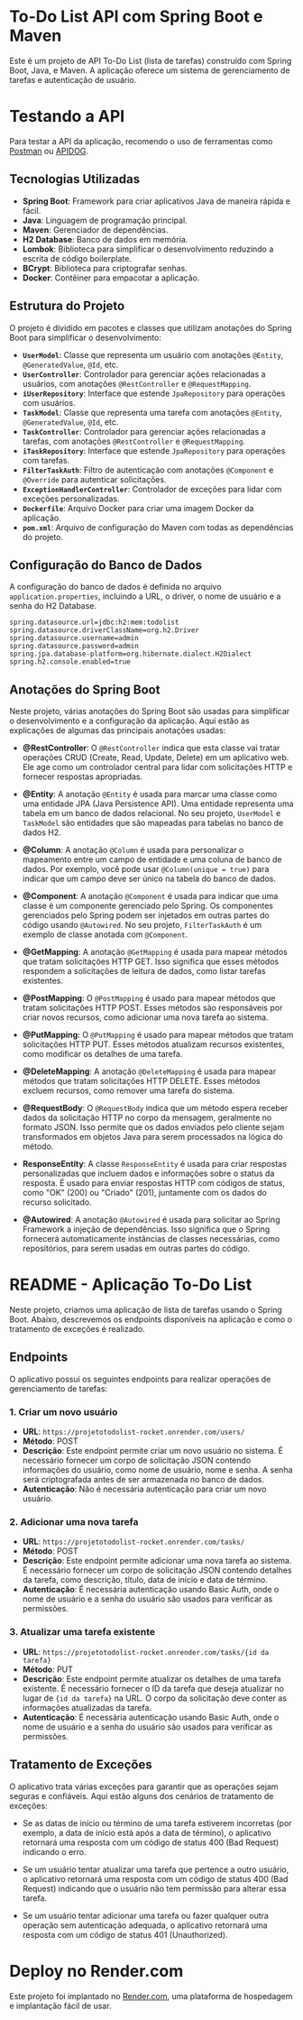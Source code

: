 # To-Do List API com Spring Boot e Maven

Este é um projeto de API To-Do List (lista de tarefas) construído com Spring Boot, Java, e Maven. A aplicação oferece um sistema de gerenciamento de tarefas e autenticação de usuário.

# Testando a API

Para testar a API da aplicação, recomendo o uso de ferramentas como [Postman](https://www.postman.com/) ou [APIDOG](https://apidog.com/).

## Tecnologias Utilizadas

- **Spring Boot**: Framework para criar aplicativos Java de maneira rápida e fácil.
- **Java**: Linguagem de programação principal.
- **Maven**: Gerenciador de dependências.
- **H2 Database**: Banco de dados em memória.
- **Lombok**: Biblioteca para simplificar o desenvolvimento reduzindo a escrita de código boilerplate.
- **BCrypt**: Biblioteca para criptografar senhas.
- **Docker**: Contêiner para empacotar a aplicação.

## Estrutura do Projeto

O projeto é dividido em pacotes e classes que utilizam anotações do Spring Boot para simplificar o desenvolvimento:

- **`UserModel`**: Classe que representa um usuário com anotações `@Entity`, `@GeneratedValue`, `@Id`, etc.
- **`UserController`**: Controlador para gerenciar ações relacionadas a usuários, com anotações `@RestController` e `@RequestMapping`.
- **`iUserRepository`**: Interface que estende `JpaRepository` para operações com usuários.
- **`TaskModel`**: Classe que representa uma tarefa com anotações `@Entity`, `@GeneratedValue`, `@Id`, etc.
- **`TaskController`**: Controlador para gerenciar ações relacionadas a tarefas, com anotações `@RestController` e `@RequestMapping`.
- **`iTaskRepository`**: Interface que estende `JpaRepository` para operações com tarefas.
- **`FilterTaskAuth`**: Filtro de autenticação com anotações `@Component` e `@Override` para autenticar solicitações.
- **`ExceptionHandlerController`**: Controlador de exceções para lidar com exceções personalizadas.
- **`Dockerfile`**: Arquivo Docker para criar uma imagem Docker da aplicação.
- **`pom.xml`**: Arquivo de configuração do Maven com todas as dependências do projeto.

## Configuração do Banco de Dados

A configuração do banco de dados é definida no arquivo `application.properties`, incluindo a URL, o driver, o nome de usuário e a senha do H2 Database.

```properties
spring.datasource.url=jdbc:h2:mem:todolist
spring.datasource.driverClassName=org.h2.Driver
spring.datasource.username=admin
spring.datasource.password=admin
spring.jpa.database-platform=org.hibernate.dialect.H2Dialect
spring.h2.console.enabled=true
```

## Anotações do Spring Boot

Neste projeto, várias anotações do Spring Boot são usadas para simplificar o desenvolvimento e a configuração da aplicação. Aqui estão as explicações de algumas das principais anotações usadas:

- **@RestController**: O `@RestController` indica que esta classe vai tratar operações CRUD (Create, Read, Update, Delete) em um aplicativo web. Ele age como um controlador central para lidar com solicitações HTTP e fornecer respostas apropriadas.

- **@Entity**: A anotação `@Entity` é usada para marcar uma classe como uma entidade JPA (Java Persistence API). Uma entidade representa uma tabela em um banco de dados relacional. No seu projeto, `UserModel` e `TaskModel` são entidades que são mapeadas para tabelas no banco de dados H2.

- **@Column**: A anotação `@Column` é usada para personalizar o mapeamento entre um campo de entidade e uma coluna de banco de dados. Por exemplo, você pode usar `@Column(unique = true)` para indicar que um campo deve ser único na tabela do banco de dados.

- **@Component**: A anotação `@Component` é usada para indicar que uma classe é um componente gerenciado pelo Spring. Os componentes gerenciados pelo Spring podem ser injetados em outras partes do código usando `@Autowired`. No seu projeto, `FilterTaskAuth` é um exemplo de classe anotada com `@Component`.

- **@GetMapping**: A anotação `@GetMapping` é usada para mapear métodos que tratam solicitações HTTP GET. Isso significa que esses métodos respondem a solicitações de leitura de dados, como listar tarefas existentes.

- **@PostMapping**: O `@PostMapping` é usado para mapear métodos que tratam solicitações HTTP POST. Esses métodos são responsáveis por criar novos recursos, como adicionar uma nova tarefa ao sistema.

- **@PutMapping**: O `@PutMapping` é usado para mapear métodos que tratam solicitações HTTP PUT. Esses métodos atualizam recursos existentes, como modificar os detalhes de uma tarefa.

- **@DeleteMapping**: A anotação `@DeleteMapping` é usada para mapear métodos que tratam solicitações HTTP DELETE. Esses métodos excluem recursos, como remover uma tarefa do sistema.

- **@RequestBody**: O `@RequestBody` indica que um método espera receber dados da solicitação HTTP no corpo da mensagem, geralmente no formato JSON. Isso permite que os dados enviados pelo cliente sejam transformados em objetos Java para serem processados na lógica do método.

- **ResponseEntity**: A classe `ResponseEntity` é usada para criar respostas personalizadas que incluem dados e informações sobre o status da resposta. É usado para enviar respostas HTTP com códigos de status, como "OK" (200) ou "Criado" (201), juntamente com os dados do recurso solicitado.

- **@Autowired**: A anotação `@Autowired` é usada para solicitar ao Spring Framework a injeção de dependências. Isso significa que o Spring fornecerá automaticamente instâncias de classes necessárias, como repositórios, para serem usadas em outras partes do código.

# README - Aplicação To-Do List

Neste projeto, criamos uma aplicação de lista de tarefas usando o Spring Boot. Abaixo, descrevemos os endpoints disponíveis na aplicação e como o tratamento de exceções é realizado.

## Endpoints

O aplicativo possui os seguintes endpoints para realizar operações de gerenciamento de tarefas:

### 1. Criar um novo usuário

- **URL**: `https://projetotodolist-rocket.onrender.com/users/`
- **Método**: POST
- **Descrição**: Este endpoint permite criar um novo usuário no sistema. É necessário fornecer um corpo de solicitação JSON contendo informações do usuário, como nome de usuário, nome e senha. A senha será criptografada antes de ser armazenada no banco de dados.
- **Autenticação**: Não é necessária autenticação para criar um novo usuário.

### 2. Adicionar uma nova tarefa

- **URL**: `https://projetotodolist-rocket.onrender.com/tasks/`
- **Método**: POST
- **Descrição**: Este endpoint permite adicionar uma nova tarefa ao sistema. É necessário fornecer um corpo de solicitação JSON contendo detalhes da tarefa, como descrição, título, data de início e data de término.
- **Autenticação**: É necessária autenticação usando Basic Auth, onde o nome de usuário e a senha do usuário são usados para verificar as permissões.

### 3. Atualizar uma tarefa existente

- **URL**: `https://projetotodolist-rocket.onrender.com/tasks/{id da tarefa}`
- **Método**: PUT
- **Descrição**: Este endpoint permite atualizar os detalhes de uma tarefa existente. É necessário fornecer o ID da tarefa que deseja atualizar no lugar de `{id da tarefa}` na URL. O corpo da solicitação deve conter as informações atualizadas da tarefa.
- **Autenticação**: É necessária autenticação usando Basic Auth, onde o nome de usuário e a senha do usuário são usados para verificar as permissões.

## Tratamento de Exceções

O aplicativo trata várias exceções para garantir que as operações sejam seguras e confiáveis. Aqui estão alguns dos cenários de tratamento de exceções:

- Se as datas de início ou término de uma tarefa estiverem incorretas (por exemplo, a data de início está após a data de término), o aplicativo retornará uma resposta com um código de status 400 (Bad Request) indicando o erro.

- Se um usuário tentar atualizar uma tarefa que pertence a outro usuário, o aplicativo retornará uma resposta com um código de status 400 (Bad Request) indicando que o usuário não tem permissão para alterar essa tarefa.

- Se um usuário tentar adicionar uma tarefa ou fazer qualquer outra operação sem autenticação adequada, o aplicativo retornará uma resposta com um código de status 401 (Unauthorized).

# Deploy no Render.com

Este projeto foi implantado no [Render.com](https://render.com/), uma plataforma de hospedagem e implantação fácil de usar. 

